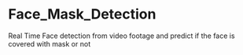 # Face_Mask_Detection
Real Time Face detection from video footage and predict if the face is covered with mask or not
